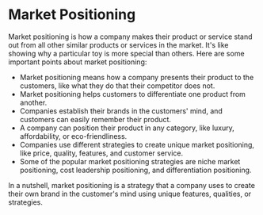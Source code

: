 # Market Positioning

Market positioning is how a company makes their product or service stand out from all other similar products or services in the market. It's like showing why a particular toy is more special than others. Here are some important points about market positioning:

- Market positioning means how a company presents their product to the customers, like what they do that their competitor does not.
- Market positioning helps customers to differentiate one product from another.
- Companies establish their brands in the customers' mind, and customers can easily remember their product.
- A company can position their product in any category, like luxury, affordability, or eco-friendliness.
- Companies use different strategies to create unique market positioning, like price, quality, features, and customer service.
- Some of the popular market positioning strategies are niche market positioning, cost leadership positioning, and differentiation positioning.

In a nutshell, market positioning is a strategy that a company uses to create their own brand in the customer's mind using unique features, qualities, or strategies.
